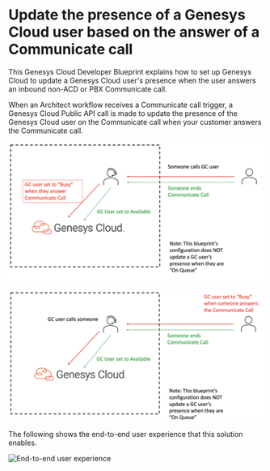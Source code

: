 # Update the presence of a Genesys Cloud user based on the answer of a Communicate call

This Genesys Cloud Developer Blueprint explains how to set up Genesys Cloud to update a Genesys Cloud user's presence when the user answers an inbound non-ACD or PBX Communicate call.

When an Architect workflow receives a Communicate call trigger, a Genesys Cloud Public API call is made to update the presence of the Genesys Cloud user on the Communicate call when your customer answers the Communicate call.

![Inbound Communicate Call Genesys Cloud user presence flow](blueprint/images/inbound-communicate-call-gc-presence-workflow.png "Genesys Cloud presence update from an inbound Communicate call")

![Outbound Communicate Call Genesys Cloud user presence flow](blueprint/images/outbound-communicate-call-gc-presence-workflow.png "Genesys Cloud presence update from an outbound Communicate call")

The following shows the end-to-end user experience that this solution enables.

![End-to-end user experience](blueprint/images/GCPresenceUpdateonCommunicateCall.gif "End-to-end user experience")
